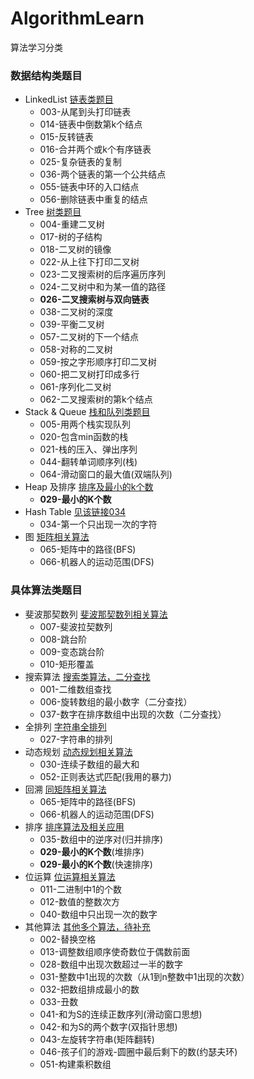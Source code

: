 # AlgorithmLearn
算法学习分类

### 数据结构类题目

- LinkedList [链表类题目](https://github.com/lb0820ynn/AlgorithmLearn/blob/master/src/learn/linkedlist/readme.md)
  - 003-从尾到头打印链表
  - 014-链表中倒数第k个结点
  - 015-反转链表
  - 016-合并两个或k个有序链表
  - 025-复杂链表的复制
  - 036-两个链表的第一个公共结点
  - 055-链表中环的入口结点
  - 056-删除链表中重复的结点
- Tree  [树类题目](https://github.com/lb0820ynn/AlgorithmLearn/blob/master/src/learn/tree/readme.md)
  - 004-重建二叉树
  - 017-树的子结构
  - 018-二叉树的镜像
  - 022-从上往下打印二叉树
  - 023-二叉搜索树的后序遍历序列
  - 024-二叉树中和为某一值的路径
  - **026-二叉搜索树与双向链表**
  - 038-二叉树的深度
  - 039-平衡二叉树
  - 057-二叉树的下一个结点
  - 058-对称的二叉树
  - 059-按之字形顺序打印二叉树
  - 060-把二叉树打印成多行
  - 061-序列化二叉树
  - 062-二叉搜索树的第k个结点
- Stack & Queue [栈和队列类题目](https://github.com/lb0820ynn/AlgorithmLearn/blob/master/src/learn/stackandqueue/readme.md)
  - 005-用两个栈实现队列
  - 020-包含min函数的栈
  - 021-栈的压入、弹出序列
  - 044-翻转单词顺序列(栈)
  - 064-滑动窗口的最大值(双端队列)
- Heap 及排序 [排序及最小的k个数](https://github.com/lb0820ynn/AlgorithmLearn/blob/master/src/learn/sort/readme.md)
  - **029-最小的K个数**
- Hash Table [见该链接034](https://github.com/lb0820ynn/AlgorithmLearn/blob/master/src/learn/other/readme.md)
  - 034-第一个只出现一次的字符
- 图  [矩阵相关算法](https://github.com/lb0820ynn/AlgorithmLearn/blob/master/src/learn/matrix/readme.md)
  - 065-矩阵中的路径(BFS)
  - 066-机器人的运动范围(DFS)

### 具体算法类题目

- 斐波那契数列  [斐波那契数列相关算法](https://github.com/lb0820ynn/AlgorithmLearn/blob/master/src/learn/fibonacci/readme.md)
  - 007-斐波拉契数列
  - 008-跳台阶
  - 009-变态跳台阶
  - 010-矩形覆盖
- 搜索算法 [搜索类算法，二分查找](https://github.com/lb0820ynn/AlgorithmLearn/blob/master/src/learn/search/readme.md)
  - 001-二维数组查找
  - 006-旋转数组的最小数字（二分查找）
  - 037-数字在排序数组中出现的次数（二分查找）
- 全排列 [字符串全排列](https://github.com/lb0820ynn/AlgorithmLearn/blob/master/src/learn/jz027/readme.md)
  - 027-字符串的排列
- 动态规划 [动态规划相关算法](https://github.com/lb0820ynn/AlgorithmLearn/blob/master/src/learn/dp/readme.md)
  - 030-连续子数组的最大和
  - 052-正则表达式匹配(我用的暴力)
- 回溯  [同矩阵相关算法](https://github.com/lb0820ynn/AlgorithmLearn/blob/master/src/learn/matrix/readme.md)
  - 065-矩阵中的路径(BFS)
  - 066-机器人的运动范围(DFS)
- 排序 [排序算法及相关应用](https://github.com/lb0820ynn/AlgorithmLearn/blob/master/src/learn/sort/readme.md)
  - 035-数组中的逆序对(归并排序)
  -  **029-最小的K个数**(堆排序)
  -  **029-最小的K个数**(快速排序)
- 位运算 [位运算相关算法](https://github.com/lb0820ynn/AlgorithmLearn/blob/master/src/learn/bit/readme.md)
  - 011-二进制中1的个数
  - 012-数值的整数次方
  - 040-数组中只出现一次的数字
- 其他算法 [其他多个算法，待补充](https://github.com/lb0820ynn/AlgorithmLearn/blob/master/src/learn/other/readme.md)
  - 002-替换空格
  - 013-调整数组顺序使奇数位于偶数前面
  - 028-数组中出现次数超过一半的数字
  - 031-整数中1出现的次数（从1到n整数中1出现的次数）
  - 032-把数组排成最小的数
  - 033-丑数
  - 041-和为S的连续正数序列(滑动窗口思想)
  - 042-和为S的两个数字(双指针思想)
  - 043-左旋转字符串(矩阵翻转)
  - 046-孩子们的游戏-圆圈中最后剩下的数(约瑟夫环)
  - 051-构建乘积数组

### 

